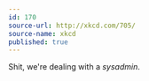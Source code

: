 ```yaml
---
id: 170
source-url: http://xkcd.com/705/
source-name: xkcd
published: true
---
```

 Shit, we're dealing with a *sysadmin*.
